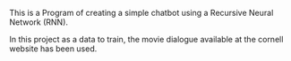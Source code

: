 This is a Program of creating a simple chatbot using a Recursive Neural Network (RNN).

In this project as a data to train, the movie dialogue available at the cornell website has been used.
